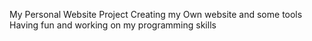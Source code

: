 My Personal Website Project 
Creating my Own website and some tools 
Having fun and working on my programming skills 
